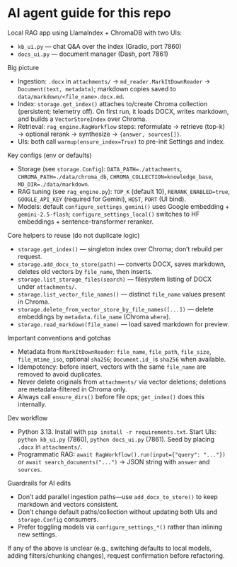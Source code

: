 # AI agent guide for this repo

Local RAG app using LlamaIndex + ChromaDB with two UIs:
- `kb_ui.py` — chat Q&A over the index (Gradio, port 7860)
- `docs_ui.py` — document manager (Dash, port 7861)

Big picture
- Ingestion: `.docx` in `attachments/` → `md_reader.MarkItDownReader` → `Document(text, metadata)`; markdown copies saved to `data/markdown/<file_name>.docx.md`.
- Index: `storage.get_index()` attaches to/create Chroma collection (persistent; telemetry off). On first run, it loads DOCX, writes markdown, and builds a `VectorStoreIndex` over Chroma.
- Retrieval: `rag_engine.RagWorkflow` steps: reformulate → retrieve (top-k) → optional rerank → synthesize → `{answer, sources[]}`.
- UIs: both call `warmup(ensure_index=True)` to pre-init Settings and index.

Key configs (env or defaults)
- Storage (see `storage.Config`): `DATA_PATH=./attachments`, `CHROMA_PATH=./data/chroma_db`, `CHROMA_COLLECTION=knowledge_base`, `MD_DIR=./data/markdown`.
- RAG tuning (see `rag_engine.py`): `TOP_K` (default 10), `RERANK_ENABLED=true`, `GOOGLE_API_KEY` (required for Gemini), `HOST`, `PORT` (UI bind).
- Models: default `configure_settings_gemini()` uses Google embedding + `gemini-2.5-flash`; `configure_settings_local()` switches to HF embeddings + sentence-transformer reranker.

Core helpers to reuse (do not duplicate logic)
- `storage.get_index()` — singleton index over Chroma; don’t rebuild per request.
- `storage.add_docx_to_store(path)` — converts DOCX, saves markdown, deletes old vectors by `file_name`, then inserts.
- `storage.list_storage_files(search)` — filesystem listing of DOCX under `attachments/`.
- `storage.list_vector_file_names()` — distinct `file_name` values present in Chroma.
- `storage.delete_from_vector_store_by_file_names([...])` — delete embeddings by `metadata.file_name` (Chroma `where`).
- `storage.read_markdown(file_name)` — load saved markdown for preview.

Important conventions and gotchas
- Metadata from `MarkItDownReader`: `file_name`, `file_path`, `file_size`, `file_mtime_iso`, optional `sha256`; `Document.id_` is `sha256` when available.
- Idempotency: before insert, vectors with the same `file_name` are removed to avoid duplicates.
- Never delete originals from `attachments/` via vector deletions; deletions are metadata-filtered in Chroma only.
- Always call `ensure_dirs()` before file ops; `get_index()` does this internally.

Dev workflow
- Python 3.13. Install with `pip install -r requirements.txt`. Start UIs: `python kb_ui.py` (7860), `python docs_ui.py` (7861). Seed by placing `.docx` in `attachments/`.
- Programmatic RAG: `await RagWorkflow().run(input={"query": "..."})` or `await search_documents("...")` → JSON string with `answer` and `sources`.

Guardrails for AI edits
- Don’t add parallel ingestion paths—use `add_docx_to_store()` to keep markdown and vectors consistent.
- Don’t change default paths/collection without updating both UIs and `storage.Config` consumers.
- Prefer toggling models via `configure_settings_*()` rather than inlining new settings.

If any of the above is unclear (e.g., switching defaults to local models, adding filters/chunking changes), request confirmation before refactoring.
